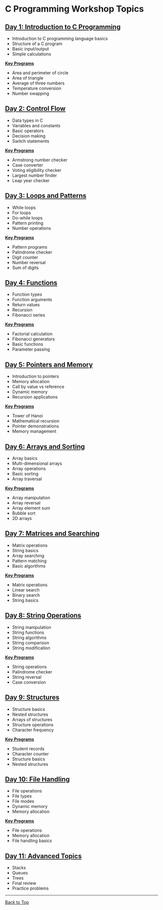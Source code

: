 # C Programming Workshop Topics

## [Day 1: Introduction to C Programming](../Day_1/)
- Introduction to C programming language basics
- Structure of a C program
- Basic input/output
- Simple calculations

**[Key Programs](../Day_1/)**
- Area and perimeter of circle
- Area of triangle
- Average of three numbers
- Temperature conversion
- Number swapping

## [Day 2: Control Flow](../Day_2/)
- Data types in C 
- Variables and constants
- Basic operators
- Decision making
- Switch statements

**[Key Programs](../Day_2/)**
- Armstrong number checker
- Case converter
- Voting eligibility checker 
- Largest number finder
- Leap year checker

## [Day 3: Loops and Patterns](../Day_3/)
- While loops
- For loops
- Do-while loops
- Pattern printing
- Number operations

**[Key Programs](../Day_3/)**
- Pattern programs
- Palindrome checker
- Digit counter
- Number reversal
- Sum of digits

## [Day 4: Functions](../Day_4/)
- Function types 
- Function arguments
- Return values
- Recursion
- Fibonacci series

**[Key Programs](../Day_4/)**
- Factorial calculation
- Fibonacci generators
- Basic functions
- Parameter passing

## [Day 5: Pointers and Memory](../Day_5/)
- Introduction to pointers
- Memory allocation
- Call by value vs reference
- Dynamic memory
- Recursion applications

**[Key Programs](../Day_5/)**
- Tower of Hanoi
- Mathematical recursion
- Pointer demonstrations
- Memory management

## [Day 6: Arrays and Sorting](../Day_6/)
- Array basics
- Multi-dimensional arrays
- Array operations
- Basic sorting
- Array traversal

**[Key Programs](../Day_6/)**
- Array manipulation
- Array reversal
- Array element sum
- Bubble sort
- 2D arrays

## [Day 7: Matrices and Searching](../Day_7/)
- Matrix operations
- String basics
- Array searching
- Pattern matching
- Basic algorithms

**[Key Programs](../Day_7/)**
- Matrix operations
- Linear search
- Binary search
- String basics

## [Day 8: String Operations](../Day_8/)
- String manipulation
- String functions
- String algorithms
- String comparison
- String modification

**[Key Programs](../Day_8/)**
- String operations
- Palindrome checker
- String reversal
- Case conversion

## [Day 9: Structures](../Day_9/)
- Structure basics
- Nested structures
- Arrays of structures
- Structure operations
- Character frequency

**[Key Programs](../Day_9/)**
- Student records
- Character counter
- Structure basics
- Nested structures

## [Day 10: File Handling](../Day_10/)
- File operations
- File types
- File modes
- Dynamic memory
- Memory allocation

**[Key Programs](../Day_10/)**
- File operations
- Memory allocation
- File handling basics

## [Day 11: Advanced Topics](../Day_11/)
- Stacks
- Queues
- Trees
- Final review
- Practice problems

---
[Back to Top](#c-programming-workshop-topics)